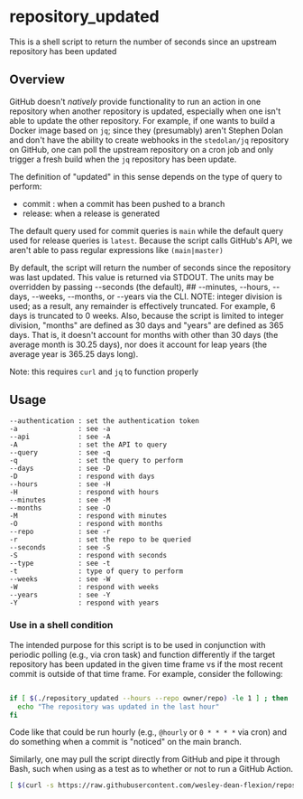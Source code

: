 # repository_updated

This is a shell script to return the number of seconds since
an upstream repository has been updated

## Overview

GitHub doesn't *natively* provide functionality to run an action
in one repository when another repository is updated, especially
when one isn't able to update the other repository.  For example,
if one wants to build a Docker image based on `jq`; since they
(presumably) aren't Stephen Dolan and don't have the ability to
create webhooks in the `stedolan/jq` repository on GitHub, one
can poll the upstream repository on a cron job and only trigger
a fresh build when the `jq` repository has been update.

The definition of "updated" in this sense depends on the type
of query to perform:

* commit : when a commit has been pushed to a branch
* release: when a release is generated

The default query used for commit queries is `main` while the
default query used for release queries is `latest`.  Because
the script calls GitHub's API, we aren't able to pass regular
expressions like `(main|master)`

By default, the script will return the number of seconds since
the repository was last updated.  This value is returned via
STDOUT.  The units may be overridden by passing --seconds
(the default), ## --minutes, --hours, --days, --weeks, --months,
or --years via the CLI.  NOTE: integer division is used; as a
result, any remainder is effectively truncated.  For example,
6 days is truncated to 0 weeks.  Also, because the script is
limited to integer division, "months" are defined as 30 days
and "years" are defined as 365 days.  That is, it doesn't
account for months with other than 30 days (the average month
is 30.25 days), nor does it account for leap years (the average
year is 365.25 days long).

Note: this requires `curl` and `jq` to function properly

## Usage

```text
--authentication : set the authentication token
-a               : see -a
--api            : see -A
-A               : set the API to query
--query          : see -q
-q               : set the query to perform
--days           : see -D
-D               : respond with days
--hours          : see -H
-H               : respond with hours
--minutes        : see -M
--months         : see -O
-M               : respond with minutes
-O               : respond with months
--repo           : see -r
-r               : set the repo to be queried
--seconds        : see -S
-S               : respond with seconds
--type           : see -t
-t               : type of query to perform
--weeks          : see -W
-W               : respond with weeks
--years          : see -Y
-Y               : respond with years
```

### Use in a shell condition

The intended purpose for this script is to be used in conjunction
with periodic polling (e.g., via cron task) and function differently
if the target repository has been updated in the given time frame
vs if the most recent commit is outside of that time frame.  For
example, consider the following:

```bash

if [ $(./repository_updated --hours --repo owner/repo) -le 1 ] ; then
  echo "The repository was updated in the last hour"
fi
```

Code like that could be run hourly (e.g., `@hourly` or `0 * * * *`
via cron) and do something when a commit is "noticed" on the main
branch.

Similarly, one may pull the script directly from GitHub and pipe it
through Bash, such when using as a test as to whether or not to run
a GitHub Action.

```bash
[ $(curl -s https://raw.githubusercontent.com/wesley-dean-flexion/repository_updated/main/repository_updated.bash | bash -s -- --repo stedolan/jq --type release --days) -le 1 ]
```
